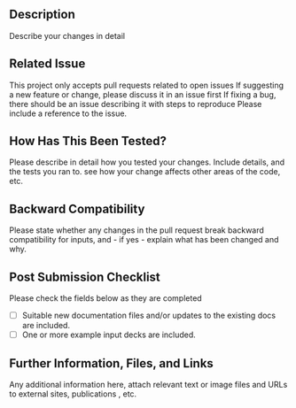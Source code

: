 ## Description
Describe your changes in detail

## Related Issue
This project only accepts pull requests related to open issues
If suggesting a new feature or change, please discuss it in an issue first
If fixing a bug, there should be an issue describing it with steps to reproduce
Please include a reference to the issue.

## How Has This Been Tested?
Please describe in detail how you tested your changes.
Include details, and the tests you ran to.
see how your change affects other areas of the code, etc.

## Backward Compatibility
Please state whether any changes in the pull request break backward compatibility for inputs, and - if yes - explain what has been
changed and why.

## Post Submission Checklist
Please check the fields below as they are completed

- [ ] Suitable new documentation files and/or updates to the existing docs are included.
- [ ] One or more example input decks are included.

## Further Information, Files, and Links
Any additional information here, attach relevant text or image files and URLs to external sites, publications , etc.

